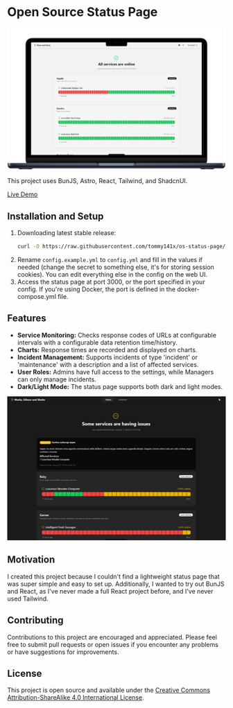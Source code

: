 # Open Source Status Page

![Feature Mockup](mockup.png)

This project uses BunJS, Astro, React, Tailwind, and ShadcnUI.

[Live Demo](https://status.timmygstudios.com/)

## Installation and Setup

1. Downloading latest stable release:
    ```bash
    curl -O https://raw.githubusercontent.com/tommy141x/os-status-page/main/scripts/setup.sh && chmod +x setup.sh && ./setup.sh
    ```
2. Rename `config.example.yml` to `config.yml` and fill in the values if needed (change the secret to something else, it's for storing session cookies). You can edit everything else in the config on the web UI.
3. Access the status page at port 3000, or the port specified in your config. If you're using Docker, the port is defined in the docker-compose.yml file.

## Features

- **Service Monitoring:** Checks response codes of URLs at configurable intervals with a configurable data retention time/history.
- **Charts:** Response times are recorded and displayed on charts.
- **Incident Management:** Supports incidents of type 'incident' or 'maintenance' with a description and a list of affected services.
- **User Roles:** Admins have full access to the settings, while Managers can only manage incidents.
- **Dark/Light Mode:** The status page supports both dark and light modes.

![Demo Picture](demo.png)

## Motivation

I created this project because I couldn't find a lightweight status page that was super simple and easy to set up. Additionally, I wanted to try out BunJS and React, as I've never made a full React project before, and I've never used Tailwind.

## Contributing

Contributions to this project are encouraged and appreciated. Please feel free to submit pull requests or open issues if you encounter any problems or have suggestions for improvements.

## License

This project is open source and available under the [Creative Commons Attribution-ShareAlike 4.0 International License](LICENSE).
